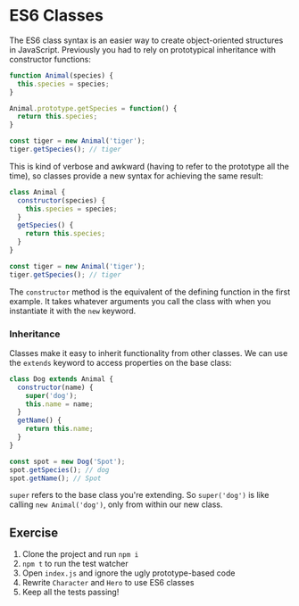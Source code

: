 # ES6 Classes

The ES6 class syntax is an easier way to create object-oriented structures in JavaScript. Previously you had to rely on prototypical inheritance with constructor functions:

```js
function Animal(species) {
  this.species = species;
}

Animal.prototype.getSpecies = function() {
  return this.species;
}

const tiger = new Animal('tiger');
tiger.getSpecies(); // tiger
```

This is kind of verbose and awkward (having to refer to the prototype all the time), so classes provide a new syntax for achieving the same result:

```js
class Animal {
  constructor(species) {
    this.species = species;
  }
  getSpecies() {
    return this.species;
  }
}

const tiger = new Animal('tiger');
tiger.getSpecies(); // tiger
```

The `constructor` method is the equivalent of the defining function in the first example. It takes whatever arguments you call the class with when you instantiate it with the `new` keyword.

### Inheritance

Classes make it easy to inherit functionality from other classes. We can use the `extends` keyword to access properties on the base class:

```js
class Dog extends Animal {
  constructor(name) {
    super('dog');
    this.name = name;
  }
  getName() {
    return this.name;
  }
}

const spot = new Dog('Spot');
spot.getSpecies(); // dog
spot.getName(); // Spot
```

`super` refers to the base class you're extending. So `super('dog')` is like calling `new Animal('dog')`, only from within our new class.

## Exercise

1. Clone the project and run `npm i`
2. `npm t` to run the test watcher
3. Open `index.js` and ignore the ugly prototype-based code
4. Rewrite `Character` and `Hero` to use ES6 classes
5. Keep all the tests passing!
